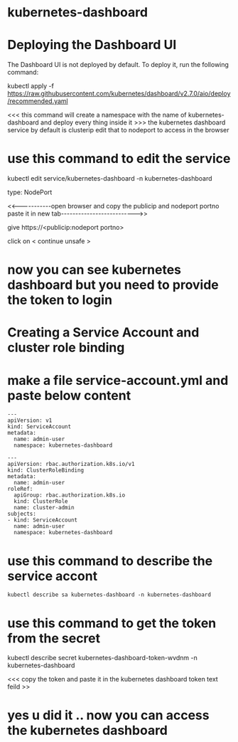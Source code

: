 # kubernetes-dashboard



# Deploying the Dashboard UI 
The Dashboard UI is not deployed by default. To deploy it, run the following command:

kubectl apply -f https://raw.githubusercontent.com/kubernetes/dashboard/v2.7.0/aio/deploy/recommended.yaml



<<< this command will create a namespace with the name of kubernetes-dashboard and deploy every thing inside it >>>
 the kubernetes dashboard service by default is clusterip edit that to nodeport to access in the browser
 
 
 # use this command to edit the service
 kubectl edit service/kubernetes-dashboard -n kubernetes-dashboard
 
 type: NodePort
 
<<-----------open browser and copy the publicip and nodeport portno paste it in new tab-------------------------->>

give https://<publicip:nodeport portno>

click on < continue unsafe >

# now you can see kubernetes dashboard but you need to provide the token to login 


# Creating a Service Account and cluster role binding 

# make a file service-account.yml and paste below content
```
---
apiVersion: v1
kind: ServiceAccount
metadata:
  name: admin-user
  namespace: kubernetes-dashboard

---
apiVersion: rbac.authorization.k8s.io/v1
kind: ClusterRoleBinding
metadata:
  name: admin-user
roleRef:
  apiGroup: rbac.authorization.k8s.io
  kind: ClusterRole
  name: cluster-admin
subjects:
- kind: ServiceAccount
  name: admin-user
  namespace: kubernetes-dashboard
```  
  

# use this command to describe the service accont 

`kubectl describe sa kubernetes-dashboard -n kubernetes-dashboard`


# use this command to get the token from the secret 

kubectl describe secret kubernetes-dashboard-token-wvdnm -n kubernetes-dashboard




<<< copy the token and paste it in the kubernetes dashboard token text feild  >>


# yes u did it .. now you can access the kubernetes dashboard 
